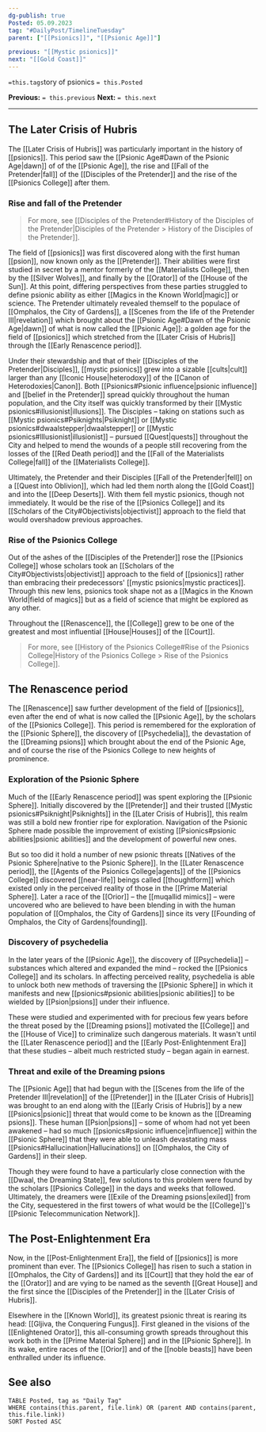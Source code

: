 ```yaml
---
dg-publish: true
Posted: 05.09.2023
tag: "#DailyPost/TimelineTuesday"
parent: ["[[Psionics]]", "[[Psionic Age]]"]

previous: "[[Mystic psionics]]"
next: "[[Gold Coast]]"
---
```

`=this.tags`tory of psionics
`= this.Posted`

**Previous:** `= this.previous`
**Next:** `= this.next`

---

## The Later Crisis of Hubris

The [[Later Crisis of Hubris]] was particularly important in the history of [[psionics]]. This period saw the [[Psionic Age#Dawn of the Psionic Age|dawn]] of of the [[Psionic Age]], the rise and [[Fall of the Pretender|fall]] of the [[Disciples of the Pretender]] and the rise of the [[Psionics College]] after them.

### Rise and fall of the Pretender

> For more, see [[Disciples of the Pretender#History of the Disciples of the Pretender|Disciples of the Pretender > History of the Disciples of the Pretender]].

The field of [[psionics]] was first discovered along with the first human [[psion]], now known only as the [[Pretender]]. Their abilities were first studied in secret by a mentor formerly of the [[Materialists College]], then by the [[Silver Wolves]], and finally by the [[Orator]] of the [[House of the Sun]]. At this point, differing perspectives from these parties struggled to define psionic ability as either [[Magics in the Known World|magic]] or science. The Pretender ultimately revealed themself to the populace of [[Omphalos, the City of Gardens]], a [[Scenes from the life of the Pretender III|revelation]] which brought about the [[Psionic Age#Dawn of the Psionic Age|dawn]] of what is now called the [[Psionic Age]]: a golden age for the field of [[psionics]] which stretched from the [[Later Crisis of Hubris]] through the [[Early Renascence period]].

Under their stewardship and that of their [[Disciples of the Pretender|Disciples]], [[mystic psionics]] grew into a sizable [[cults|cult]] larger than any [[Iconic House|heterodoxy]] of the [[Canon of Heterodoxies|Canon]]. Both [[Psionics#Psionic influence|psionic influence]] and [[belief in the Pretender]] spread quickly throughout the human population, and the City itself was quickly transformed by their [[Mystic psionics#illusionist|illusions]]. The Disciples – taking on stations such as [[Mystic psionics#Psiknights|Psiknight]] or [[Mystic psionics#dwaalstepper|dwaalstepper]] or [[Mystic psionics#Illusionist|illusionist]] – pursued [[Quest|quests]] throughout the City and helped to mend the wounds of a people still recovering from the losses of the [[Red Death period]] and the [[Fall of the Materialists College|fall]] of the [[Materialists College]].

Ultimately, the Pretender and their Disciples [[Fall of the Pretender|fell]] on a [[Quest into Oblivion]], which had led them north along the [[Gold Coast]] and into the [[Deep Deserts]]. With them fell mystic psionics, though not immediately. It would be the rise of the [[Psionics College]] and its [[Scholars of the City#Objectivists|objectivist]] approach to the field that would overshadow previous approaches.

### Rise of the Psionics College

Out of the ashes of the [[Disciples of the Pretender]] rose the [[Psionics College]] whose scholars took an [[Scholars of the City#Objectivists|objectivist]] approach to the field of [[psionics]] rather than embracing their predecessors' [[mystic psionics|mystic practices]]. Through this new lens, psionics took shape not as a [[Magics in the Known World|field of magics]] but as a field of science that might be explored as any other.

Throughout the [[Renascence]], the [[College]] grew to be one of the greatest and most influential [[House|Houses]] of the [[Court]].

> For more, see [[History of the Psionics College#Rise of the Psionics College|History of the Psionics College > Rise of the Psionics College]].

## The Renascence period

The [[Renascence]] saw further development of the field of [[psionics]], even after the end of what is now called the [[Psionic Age]], by the scholars of the [[Psionics College]]. This period is remembered for the exploration of the [[Psionic Sphere]], the discovery of [[Psychedelia]], the devastation of the [[Dreaming psions]] which brought about the end of the Psionic Age, and of course the rise of the Psionics College to new heights of prominence.

### Exploration of the Psionic Sphere

Much of the [[Early Renascence period]] was spent exploring the [[Psionic Sphere]]. Initially discovered by the [[Pretender]] and their trusted [[Mystic psionics#Psiknight|Psiknights]] in the [[Later Crisis of Hubris]], this realm was still a bold new frontier ripe for exploration. Navigation of the Psionic Sphere made possible the improvement of existing [[Psionics#psionic abilities|psionic abilities]] and the development of powerful new ones.

But so too did it hold a number of new psionic threats [[Natives of the Psionic Sphere|native to the Psionic Sphere]]. In the [[Later Renascence period]], the [[Agents of the Psionics College|agents]] of the [[Psionics College]] discovered [[near-life]] beings called [[thoughtform]] which existed only in the perceived reality of those in the [[Prime Material Sphere]]. Later a race of the [[Orior]] –  the [[muqallid mimics]] – were uncovered who are believed to have been blending in with the human population of [[Omphalos, the City of Gardens]] since its very [[Founding of Omphalos, the City of Gardens|founding]].

### Discovery of psychedelia

In the later years of the [[Psionic Age]], the discovery of [[Psychedelia]] – substances which altered and expanded the mind – rocked the [[Psionics College]] and its scholars. In affecting perceived reality, psychedelia is able to unlock both new methods of traversing the [[Psionic Sphere]] in which it manifests and new [[psionics#psionic abilities|psionic abilities]] to be wielded by [[Psion|psions]] under their influence.

These were studied and experimented with for precious few years before the threat posed by the [[Dreaming psions]] motivated the [[College]] and the [[House of Vice]] to criminalize such dangerous materials. It wasn't until the [[Later Renascence period]] and the [[Early Post-Enlightenment Era]] that these studies – albeit much restricted study – began again in earnest.

### Threat and exile of the Dreaming psions

The [[Psionic Age]] that had begun with the [[Scenes from the life of the Pretender III|revelation]] of the [[Pretender]] in the [[Later Crisis of Hubris]] was brought to an end along with the [[Early Crisis of Hubris]] by a new [[Psionics|psionic]] threat that would come to be known as the [[Dreaming psions]]. These human [[Psion|psions]] – some of whom had not yet been awakened – had so much [[psionics#psionic influence|influence]] within the [[Psionic Sphere]] that they were able to unleash devastating mass [[Psionics#Hallucination|Hallucinations]] on [[Omphalos, the City of Gardens]] in their sleep.

Though they were found to have a particularly close connection with the [[Dwaal, the Dreaming State]], few solutions to this problem were found by the scholars [[Psionics College]] in the days and weeks that followed. Ultimately, the dreamers were [[Exile of the Dreaming psions|exiled]] from the City, sequestered in the first towers of what would be the [[College]]'s [[Psionic Telecommunication Network]].

## The Post-Enlightenment Era

Now, in the [[Post-Enlightenment Era]], the field of [[psionics]] is more prominent than ever. The [[Psionics College]] has risen to such a station in [[Omphalos, the City of Gardens]] and its [[Court]] that they hold the ear of the [[Orator]] and are vying to be named as the seventh [[Great House]] and the first since the [[Disciples of the Pretender]] in the [[Later Crisis of Hubris]].

Elsewhere in the [[Known World]], its greatest psionic threat is rearing its head: [[Gljiva, the Conquering Fungus]]. First gleaned in the visions of the [[Enlightened Orator]], this all-consuming growth spreads throughout this work both in the [[Prime Material Sphere]] and in the [[Psionic Sphere]]. In its wake, entire races of the [[Orior]] and of the [[noble beasts]] have been enthralled under its influence.

## See also

```dataview
TABLE Posted, tag as "Daily Tag"
WHERE contains(this.parent, file.link) OR (parent AND contains(parent, this.file.link))
SORT Posted ASC
```
